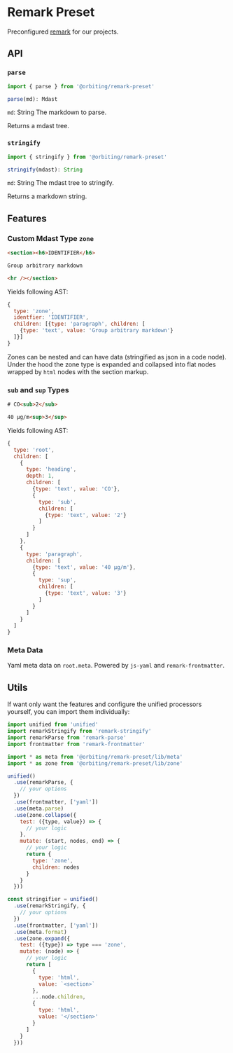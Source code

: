 # Remark Preset

Preconfigured [remark](https://github.com/remarkjs/remark) for our projects.

## API

### `parse`

```js
import { parse } from '@orbiting/remark-preset'

parse(md): Mdast
```

`md`: String
The markdown to parse.

Returns a mdast tree.

### `stringify`

```js
import { stringify } from '@orbiting/remark-preset'

stringify(mdast): String
```

`md`: String
The mdast tree to stringify.

Returns a markdown string.

## Features

### Custom Mdast Type `zone`

```html
<section><h6>IDENTIFIER</h6>

Group arbitrary markdown

<hr /></section>
```

Yields following AST:

```js
{
  type: 'zone',
  identfier: 'IDENTIFIER',
  children: [{type: 'paragraph', children: [
    {type: 'text', value: 'Group arbitrary markdown'}
  ]}]
}
```

Zones can be nested and can have data (stringified as json in a code node). Under the hood the zone type is expanded and collapsed into flat nodes wrapped by `html` nodes with the section markup.

### `sub` and `sup` Types

```html
# CO<sub>2</sub>

40 µg/m<sup>3</sup>
```

Yields following AST:

```js
{
  type: 'root',
  children: [
    {
      type: 'heading',
      depth: 1,
      children: [
        {type: 'text', value: 'CO'},
        {
          type: 'sub',
          children: [
            {type: 'text', value: '2'}
          ]
        }
      ]
    },
    {
      type: 'paragraph',
      children: [
        {type: 'text', value: '40 µg/m'},
        {
          type: 'sup',
          children: [
            {type: 'text', value: '3'}
          ]
        }
      ]
    }
  ]
}
```

### Meta Data

Yaml meta data on `root.meta`. Powered by `js-yaml` and `remark-frontmatter`.

## Utils

If want only want the features and configure the unified processors yourself, you can import them individually:

```js
import unified from 'unified'
import remarkStringify from 'remark-stringify'
import remarkParse from 'remark-parse'
import frontmatter from 'remark-frontmatter'

import * as meta from '@orbiting/remark-preset/lib/meta'
import * as zone from '@orbiting/remark-preset/lib/zone'

unified()
  .use(remarkParse, {
    // your options
  })
  .use(frontmatter, ['yaml'])
  .use(meta.parse)
  .use(zone.collapse({
    test: ({type, value}) => {
      // your logic
    },
    mutate: (start, nodes, end) => {
      // your logic
      return {
        type: 'zone',
        children: nodes
      }
    }
  }))

const stringifier = unified()
  .use(remarkStringify, {
    // your options
  })
  .use(frontmatter, ['yaml'])
  .use(meta.format)
  .use(zone.expand({
    test: ({type}) => type === 'zone',
    mutate: (node) => {
      // your logic
      return [
        {
          type: 'html',
          value: `<section>`
        },
        ...node.children,
        {
          type: 'html',
          value: '</section>'
        }
      ]
    }
  }))
```
